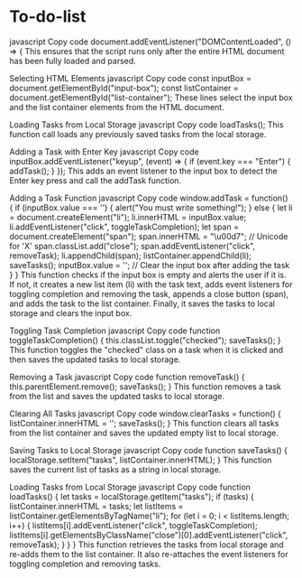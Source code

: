 # To-do-list

javascript
Copy code
document.addEventListener("DOMContentLoaded", () => {
This ensures that the script runs only after the entire HTML document has been fully loaded and parsed.

Selecting HTML Elements
javascript
Copy code
    const inputBox = document.getElementById("input-box");
    const listContainer = document.getElementById("list-container");
These lines select the input box and the list container elements from the HTML document.

Loading Tasks from Local Storage
javascript
Copy code
    loadTasks();
This function call loads any previously saved tasks from the local storage.

Adding a Task with Enter Key
javascript
Copy code
    inputBox.addEventListener("keyup", (event) => {
        if (event.key === "Enter") {
            addTask();
        }
    });
This adds an event listener to the input box to detect the Enter key press and call the addTask function.

Adding a Task Function
javascript
Copy code
    window.addTask = function() {
        if (inputBox.value === '') {
            alert("You must write something!");
        } else {
            let li = document.createElement("li");
            li.innerHTML = inputBox.value;
            li.addEventListener("click", toggleTaskCompletion);
            let span = document.createElement("span");
            span.innerHTML = "\u00d7"; // Unicode for 'X'
            span.classList.add("close");
            span.addEventListener("click", removeTask);
            li.appendChild(span);
            listContainer.appendChild(li);
            saveTasks();
            inputBox.value = ''; // Clear the input box after adding the task
        }
    }
This function checks if the input box is empty and alerts the user if it is. If not, it creates a new list item (li) with the task text, adds event listeners for toggling completion and removing the task, appends a close button (span), and adds the task to the list container. Finally, it saves the tasks to local storage and clears the input box.

Toggling Task Completion
javascript
Copy code
    function toggleTaskCompletion() {
        this.classList.toggle("checked");
        saveTasks();
    }
This function toggles the "checked" class on a task when it is clicked and then saves the updated tasks to local storage.

Removing a Task
javascript
Copy code
    function removeTask() {
        this.parentElement.remove();
        saveTasks();
    }
This function removes a task from the list and saves the updated tasks to local storage.

Clearing All Tasks
javascript
Copy code
    window.clearTasks = function() {
        listContainer.innerHTML = '';
        saveTasks();
    }
This function clears all tasks from the list container and saves the updated empty list to local storage.

Saving Tasks to Local Storage
javascript
Copy code
    function saveTasks() {
        localStorage.setItem("tasks", listContainer.innerHTML);
    }
This function saves the current list of tasks as a string in local storage.

Loading Tasks from Local Storage
javascript
Copy code
    function loadTasks() {
        let tasks = localStorage.getItem("tasks");
        if (tasks) {
            listContainer.innerHTML = tasks;
            let listItems = listContainer.getElementsByTagName("li");
            for (let i = 0; i < listItems.length; i++) {
                listItems[i].addEventListener("click", toggleTaskCompletion);
                listItems[i].getElementsByClassName("close")[0].addEventListener("click", removeTask);
            }
        }
    }
This function retrieves the tasks from local storage and re-adds them to the list container. It also re-attaches the event listeners for toggling completion and removing tasks.
